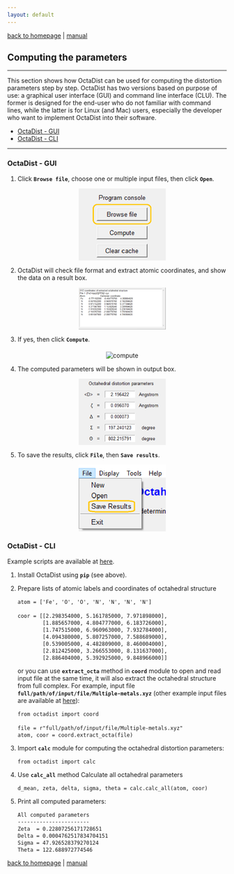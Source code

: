 ```yaml
---
layout: default
---
```

[back to homepage](./) | [manual](./manual.md)


## Computing the parameters
***

This section shows how OctaDist can be used for computing the distortion parameters step by step.
OctaDist has two versions based on purpose of use: a graphical user interface (GUI) and command line interface (CLU).
The former is designed for the end-user who do not familiar with command lines, 
while the latter is for Linux (and Mac) users, especially the developer who want to implement OctaDist into their software. 

- [OctaDist - GUI](#octadist---gui)
- [OctaDist - CLI](#octadist---cli)

***

### OctaDist - GUI

1. Click **`Browse file`**, choose one or multiple input files, then click **`Open`**.

   <p align="center">
      <img alt="browse-file" src="images/octadist-browse-file.png" align=middle width="200pt" />
   <p/>

2. OctaDist will check file format and extract atomic coordinates, and show the data on a result box.

   <p align="center">
      <img alt="show-coord" src="images/octadist-show-coord.png" align=middle width="200pt" />
   <p/>

3. If yes, then click **`Compute`**.

   <p align="center">
      <img alt="compute" src="images/octadist-show-compute.png" align=middle width="200pt" />
   <p/>

4. The computed parameters will be shown in output box.

   <p align="center">
      <img alt="show-result" src="images/octadist-show-result.png" align=middle width="200pt" />
   <p/>

5. To save the results, click **`File`**, then **`Save results`**.

   <p align="center">
      <img alt="save-result" src="images/octadist-save-result.png" align=middle width="200pt" />
   <p/>

### OctaDist - CLI

Example scripts are available at [here](https://github.com/OctaDist/OctaDist-PyPI/tree/master/example-py).

1. Install OctaDist using  **`pip`** (see above).

2. Prepare lists of atomic labels and coordinates of octahedral structure

    ```
    atom = ['Fe', 'O', 'O', 'N', 'N', 'N', 'N']
    
    coor = [[2.298354000, 5.161785000, 7.971898000],
            [1.885657000, 4.804777000, 6.183726000],
            [1.747515000, 6.960963000, 7.932784000],
            [4.094380000, 5.807257000, 7.588689000],
            [0.539005000, 4.482809000, 8.460004000],
            [2.812425000, 3.266553000, 8.131637000],
            [2.886404000, 5.392925000, 9.848966000]]
    ```

    or you can use **`extract_octa`** method in **`coord`** module to open and read input file at the same time, it will also extract the octahedral structure from full complex.
    For example, input file **`full/path/of/input/file/Multiple-metals.xyz`**
    (other example input files are available at [here](https://github.com/OctaDist/OctaDist-PyPI/tree/master/example-input)):
    
    ```
    from octadist import coord
    
    file = r"full/path/of/input/file/Multiple-metals.xyz"
    atom, coor = coord.extract_octa(file)
    ```
    
3.  Import **`calc`** module for computing the octahedral distortion parameters:
    
    ```
    from octadist import calc
    ```
    
4.  Use **`calc_all`** method Calculate all octahedral parameters

    ```
    d_mean, zeta, delta, sigma, theta = calc.calc_all(atom, coor)
    ```

5.  Print all computed parameters:
    
    ```
    All computed parameters
    -----------------------
    Zeta  = 0.22807256171728651
    Delta = 0.0004762517834704151
    Sigma = 47.926528379270124
    Theta = 122.688972774546
    ```

[back to homepage](./) | [manual](./manual.md)
